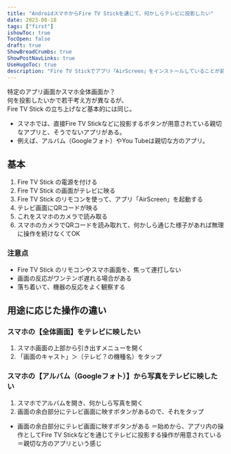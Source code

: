 ```yaml
---
title: "AndroidスマホからFire TV Stickを通じて、何かしらテレビに投影したい"
date: 2023-08-18
tags: ["first"]
ishowToc: true
TocOpen: false
draft: true
ShowBreadCrumbs: true
ShowPostNavLinks: true
UseHugoToc: true
description: "Fire TV Stickでアプリ「AirScreen」をインストールしていることが前提。"
---
```


特定のアプリ画面かスマホ全体画面か？  
何を投影したいかで若干考え方が異なるが、  
Fire TV Stick の立ち上げなど基本的には同じ。

- スマホでは、直接Fire TV Stickなどに投影するボタンが用意されている親切なアプリと、そうでないアプリがある。
 - 例えば、アルバム（Googleフォト）やYou Tubeは親切な方のアプリ。

## 基本

1. Fire TV Stick の電源を付ける
1. Fire TV Stick の画面がテレビに映る
1. Fire TV Stick のリモコンを使って、アプリ「AirScreen」を起動する
1. テレビ画面にQRコードが映る
1. これをスマホのカメラで読み取る
1. スマホのカメラでQRコードを読み取れて、何かしら通じた様子があれば無理に操作を続けなくてOK

### 注意点

- Fire TV Stick のリモコンやスマホ画面を、焦って連打しない
 - 画面の反応がワンテンポ遅れる場合がある
 - 落ち着いて、機器の反応をよく観察する

## 用途に応じた操作の違い

### スマホの【全体画面】をテレビに映したい

1. スマホ画面の上部から引き出すメニューを開く
1. 「画面のキャスト」＞（テレビ？の機種名）をタップ

### スマホの【アルバム（Googleフォト）】から写真をテレビに映したい

1. スマホでアルバムを開き、何かしら写真を開く
1. 画面の余白部分にテレビ画面に映すボタンがあるので、それをタップ

- 画面の余白部分にテレビ画面に映すボタンがある
＝始めから、アプリ内の操作としてFire TV Stickなどを通じてテレビに投影する操作が用意されている  
＝親切な方のアプリという感じ